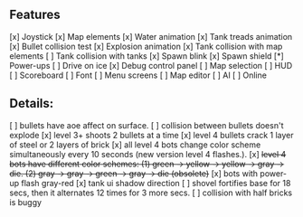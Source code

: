 ## Features
[x] Joystick 
[x] Map elements
[x] Water animation
[x] Tank treads animation
[x] Bullet collision test
[x] Explosion animation
[x] Tank collision with map elements
[ ] Tank collision with tanks
[x] Spawn blink
[x] Spawn shield
[*] Power-ups
[ ] Drive on ice
[x] Debug control panel
[ ] Map selection
[ ] HUD
[ ] Scoreboard
[ ] Font
[ ] Menu screens
[ ] Map editor
[ ] AI
[ ] Online

## Details:
[ ] bullets have aoe affect on surface.
[ ] collision between bullets doesn't explode
[x] level 3+ shoots 2 bullets at a time
[x] level 4 bullets crack 1 layer of steel or 2 layers of brick
[x] all level 4 bots change color scheme simultaneously every 10 seconds (new version level 4 flashes.).
[x] ~~level 4 bots have different color schemes: (1) green -> yellow -> yellow -> gray -> die. (2) gray -> gray -> green -> gray -> die (obsolete)~~
[x] bots with power-up flash gray-red
[x] tank ui shadow direction
[ ] shovel fortifies base for 18 secs, then it alternates 12 times for 3 more secs.
[ ] collision with half bricks is buggy
